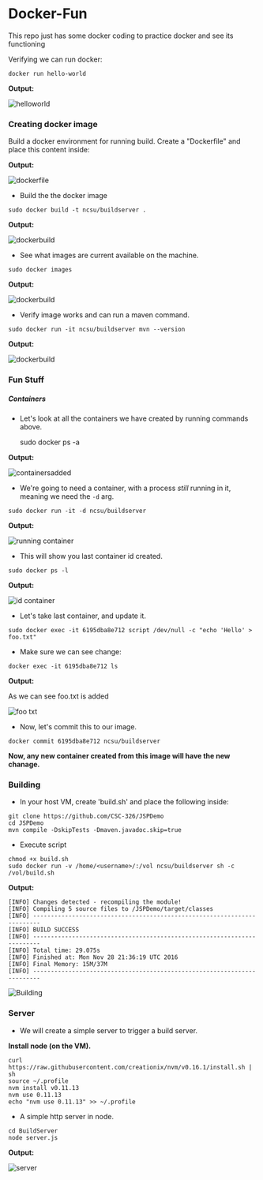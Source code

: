 # Docker-Fun
This repo just has some docker coding to practice docker and see its functioning

Verifying we can run docker:
```
docker run hello-world
```
**Output:** 

![helloworld](https://github.com/VivekBhat/Docker-Fun/blob/master/resources/hello%20world.png)

### Creating docker image

Build a docker environment for running build.  Create a "Dockerfile" and place this content inside:

**Output:** 

![dockerfile](https://github.com/VivekBhat/Docker-Fun/blob/master/resources/dockerfile.png)


* Build the the docker image
```
sudo docker build -t ncsu/buildserver .
```

**Output:** 

![dockerbuild](https://github.com/VivekBhat/Docker-Fun/blob/master/resources/dockerbuild.png)

 
* See what images are current available on the machine.
```
sudo docker images
```

**Output:** 

![dockerbuild](https://github.com/VivekBhat/Docker-Fun/blob/master/resources/dockerimages.png)


* Verify image works and can run a maven command.
```
sudo docker run -it ncsu/buildserver mvn --version
```

**Output:** 

![dockerbuild](https://github.com/VivekBhat/Docker-Fun/blob/master/resources/dockermvnversion.png)

### Fun Stuff 
##### Containers

* Let's look at all the containers we have created by running commands above.

    sudo docker ps -a 

**Output:** 

![containersadded](https://github.com/VivekBhat/Docker-Fun/blob/master/resources/createdcontainers.png)


* We're going to need a container, with a process *still* running in it, meaning we need the `-d` arg.
```
sudo docker run -it -d ncsu/buildserver
```

**Output:** 

![running container](https://github.com/VivekBhat/Docker-Fun/blob/master/resources/runningcontainer.png)

* This will show you last container id created.    
```
sudo docker ps -l
```

**Output:** 

![id container](https://github.com/VivekBhat/Docker-Fun/blob/master/resources/containerid.png)

* Let's take last container, and update it.
```
sudo docker exec -it 6195dba8e712 script /dev/null -c "echo 'Hello' > foo.txt"
```

* Make sure we can see change:
```
docker exec -it 6195dba8e712 ls
```

**Output:** 
 
 As we can see foo.txt is added

![foo txt](https://github.com/VivekBhat/Docker-Fun/blob/master/resources/fooadded.png)

* Now, let's commit this to our image.
```
docker commit 6195dba8e712 ncsu/buildserver
```
**Now, any new container created from this image will have the new chanage.**

### Building

* In your host VM, create 'build.sh' and place the following inside: 
```
git clone https://github.com/CSC-326/JSPDemo
cd JSPDemo
mvn compile -DskipTests -Dmaven.javadoc.skip=true
```


* Execute script
```
chmod +x build.sh
sudo docker run -v /home/<username>/:/vol ncsu/buildserver sh -c /vol/build.sh
```

**Output:** 
```
[INFO] Changes detected - recompiling the module!
[INFO] Compiling 5 source files to /JSPDemo/target/classes
[INFO] ------------------------------------------------------------------------
[INFO] BUILD SUCCESS
[INFO] ------------------------------------------------------------------------
[INFO] Total time: 29.075s
[INFO] Finished at: Mon Nov 28 21:36:19 UTC 2016
[INFO] Final Memory: 15M/37M
[INFO] ------------------------------------------------------------------------

```

![Building](https://github.com/VivekBhat/Docker-Fun/blob/master/resources/build.png)



### Server

* We will create a simple server to trigger a build server.

**Install node (on the VM).**

```
curl https://raw.githubusercontent.com/creationix/nvm/v0.16.1/install.sh | sh
source ~/.profile
nvm install v0.11.13
nvm use 0.11.13
echo "nvm use 0.11.13" >> ~/.profile
```

* A simple http server in node.

```
cd BuildServer
node server.js
```

**Output:** 

![server](https://github.com/VivekBhat/Docker-Fun/blob/master/resources/server.png)

